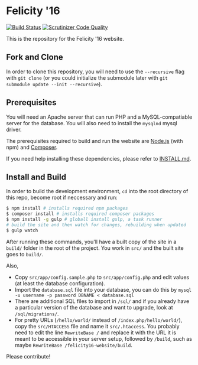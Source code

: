 # Felicity '16
[![Build Status](https://travis-ci.org/felicity-iiith/felicity16-website.svg?branch=master)](https://travis-ci.org/felicity-iiith/felicity16-website)
[![Scrutinizer Code Quality](https://scrutinizer-ci.com/g/felicity-iiith/felicity16-website/badges/quality-score.png?b=master)](https://scrutinizer-ci.com/g/felicity-iiith/felicity16-website/?branch=master)

This is the repository for the Felicity '16 website.

## Fork and Clone

In order to clone this repository, you will need to use the `--recursive` flag with `git clone` (or you could initialize the submodule later with `git submodule update --init --recursive`).

## Prerequisites

You will need an Apache server that can run PHP and a MySQL-compatiable server for the database. You will also need to install the `mysqlnd` mysql driver.

The prerequisites required to build and run the website are [Node.js](https://nodejs.org/) (with npm) and [Composer](https://getcomposer.org).

If you need help installing these dependencies, please refer to [INSTALL.md](INSTALL.md).

## Install and Build
In order to build the development environment, `cd` into the root directory of this repo, become root if neccessary and run:
```sh
$ npm install # installs required npm packages
$ composer install # installs required composer packages
$ npm install -g gulp # globall install gulp, a task runner
# build the site and then watch for changes, rebuilding when updated
$ gulp watch
```

After running these commands, you'll have a built copy of the site in a `build/` folder in the root of the project. You work in `src/` and the built site goes to `build/`.

Also,
- Copy `src/app/config.sample.php` to `src/app/config.php` and edit values (at least the database configuration).
- Import the `database.sql` file into your database, you can do this by `mysql -u username -p password DBNAME < database.sql`
- There are additional SQL files to import in `/sql/` and if you already have a particular version of the database and want to upgrade, look at `/sql/migrations/`.
- For pretty URLs (`/hello/world/` instead of `/index.php/hello/world/`), copy the `src/HTACCESS` file and name it `src/.htaccess`. You probably need to edit the line `RewriteBase /` and replace it with the URL it is meant to be accessible in your server setup, followed by `/build`, such as maybe `RewriteBase /felicity16-website/build`.

Please contribute!
